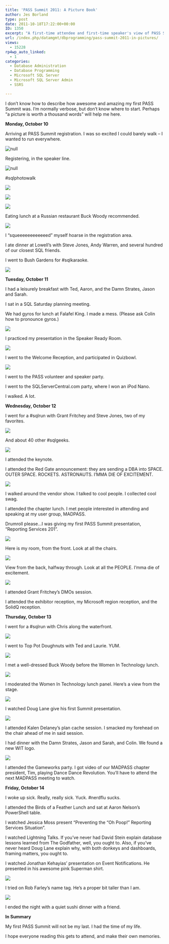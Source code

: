 ```yaml
---
title: 'PASS Summit 2011: A Picture Book'
author: Jes Borland
type: post
date: 2011-10-18T17:22:00+00:00
ID: 1350
excerpt: "A first-time attendee and first-time speaker's view of PASS Summit 2011."
url: /index.php/datamgmt/dbprogramming/pass-summit-2011-in-pictures/
views:
  - 15228
rp4wp_auto_linked:
  - 1
categories:
  - Database Administration
  - Database Programming
  - Microsoft SQL Server
  - Microsoft SQL Server Admin
  - SSRS

---
```

I don’t know how to describe how awesome and amazing my first PASS Summit was. I’m normally verbose, but don’t know where to start. Perhaps “a picture is worth a thousand words” will help me here. 

**Monday, October 10** 

Arriving at PASS Summit registration. I was so excited I could barely walk – I wanted to run everywhere.
  
![][1]

Registering, in the speaker line.
  
![][2]

#sqlphotowalk
  
![][3]

![][4]

![][5]

Eating lunch at a Russian restaurant Buck Woody recommended.
  
![][6]

I “squeeeeeeeeeeeed” myself hoarse in the registration area. 

I ate dinner at Lowell’s with Steve Jones, Andy Warren, and several hundred of our closest SQL friends. 

I went to Bush Gardens for #sqlkaraoke.
  
![][7]

**Tuesday, October 11** 

I had a leisurely breakfast with Ted, Aaron, and the Damn Strates, Jason and Sarah. 

I sat in a SQL Saturday planning meeting. 

We had gyros for lunch at Falafel King. I made a mess. (Please ask Colin how to pronounce gyros.)
  
![][8]

I practiced my presentation in the Speaker Ready Room.
  
![][9]

I went to the Welcome Reception, and participated in Quizbowl.
  
![][10]

I went to the PASS volunteer and speaker party. 

I went to the SQLServerCentral.com party, where I won an iPod Nano. 

I walked. A lot. 

**Wednesday, October 12** 

I went for a #sqlrun with Grant Fritchey and Steve Jones, two of my favorites.
  
![][11]

And about 40 other #sqlgeeks.
  
![][12]

I attended the keynote. 

I attended the Red Gate announcement: they are sending a DBA into SPACE. OUTER SPACE. ROCKETS. ASTRONAUTS. I’MMA DIE OF EXCITEMENT.
  
![][13]

I walked around the vendor show. I talked to cool people. I collected cool swag. 

I attended the chapter lunch. I met people interested in attending and speaking at my user group, MADPASS. 

Drumroll please…I was giving my first PASS Summit presentation, “Reporting Services 201”.
  
![][14]

Here is my room, from the front. Look at all the chairs.
  
![][15]

View from the back, halfway through. Look at all the PEOPLE. I’mma die of excitement.
  
![][16]

I attended Grant Fritchey’s DMOs session. 

I attended the exhibitor reception, my Microsoft region reception, and the SolidQ reception. 

**Thursday, October 13** 

I went for a #sqlrun with Chris along the waterfront.
  
![][17]

I went to Top Pot Doughnuts with Ted and Laurie. YUM.
  
![][18]

I met a well-dressed Buck Woody before the Women In Technology lunch.
  
![][19]

I moderated the Women In Technology lunch panel. Here’s a view from the stage.
  
![][20]

I watched Doug Lane give his first Summit presentation.
  
![][21]

I attended Kalen Delaney’s plan cache session. I smacked my forehead on the chair ahead of me in said session. 

I had dinner with the Damn Strates, Jason and Sarah, and Colin. We found a new WIT logo.
  
![][22]

I attended the Gameworks party. I got video of our MADPASS chapter president, Tim, playing Dance Dance Revolution. You’ll have to attend the next MADPASS meeting to watch. 

**Friday, October 14** 

I woke up sick. Really, really sick. Yuck. #nerdflu sucks. 

I attended the Birds of a Feather Lunch and sat at Aaron Nelson’s PowerShell table. 

I watched Jessica Moss present “Preventing the “Oh Poop!” Reporting Services Situation”. 

I watched Lightning Talks. If you’ve never had David Stein explain database lessons learned from The Godfather, well, you ought to. Also, if you’ve never heard Doug Lane explain why, with both donkeys and dashboards, framing matters, you ought to. 

I watched Jonathan Kehayias’ presentation on Event Notifications. He presented in his awesome pink Superman shirt.
  
![][23]

I tried on Rob Farley’s name tag. He’s a proper bit taller than I am.
  
![][24]

I ended the night with a quiet sushi dinner with a friend. 

**In Summary** 

My first PASS Summit will not be my last. I had the time of my life. 

I hope everyone reading this gets to attend, and make their own memories.

 [1]: /wp-content/uploads/users/grrlgeek/IMG_1526_small.jpg?mtime=1318962788 "null"
 [2]: /wp-content/uploads/users/grrlgeek/IMG_1527_small.jpg?mtime=1318962883 "null"
 [3]: /wp-content/uploads/users/grrlgeek/013_small.jpg?mtime=1318963011 ""
 [4]: /wp-content/uploads/users/grrlgeek/038_small.jpg?mtime=1318963011 ""
 [5]: /wp-content/uploads/users/grrlgeek/080_small.jpg?mtime=1318963012 ""
 [6]: /wp-content/uploads/users/grrlgeek/102_small.jpg?mtime=1318963158 ""
 [7]: /wp-content/uploads/users/grrlgeek/IMG_1538_small.jpg?mtime=1318963205 ""
 [8]: /wp-content/uploads/users/grrlgeek/IMG_1542_small.jpg?mtime=1318963286 ""
 [9]: /wp-content/uploads/users/grrlgeek/IMG_1545.JPG?mtime=1318964467 ""
 [10]: /wp-content/uploads/users/grrlgeek/IMG_1548_small.jpg?mtime=1318964534 ""
 [11]: /wp-content/uploads/users/grrlgeek/IMG_1551_small.jpg?mtime=1318964626 ""
 [12]: /wp-content/uploads/users/grrlgeek/slqrungroup_small.jpg?mtime=1318964626 ""
 [13]: /wp-content/uploads/users/grrlgeek/IMG_1555_small.jpg?mtime=1318964721 ""
 [14]: /wp-content/uploads/users/grrlgeek/IMG_1558_small.jpg?mtime=1318964780 ""
 [15]: /wp-content/uploads/users/grrlgeek/IMG_1559_small.jpg?mtime=1318964781 ""
 [16]: /wp-content/uploads/users/grrlgeek/SummitBackOfRoom_small.jpg?mtime=1318964783 ""
 [17]: /wp-content/uploads/users/grrlgeek/IMG_1564_small.jpg?mtime=1318965106 ""
 [18]: /wp-content/uploads/users/grrlgeek/IMG_1565_small.jpg?mtime=1318965107 ""
 [19]: /wp-content/uploads/users/grrlgeek/IMG_1567_small.jpg?mtime=1318965108 ""
 [20]: /wp-content/uploads/users/grrlgeek/IMG_1569_small.jpg?mtime=1318965303 ""
 [21]: /wp-content/uploads/users/grrlgeek/IMG_1570_small.jpg?mtime=1318965305 ""
 [22]: /wp-content/uploads/users/grrlgeek/IMG_1577_small.jpg?mtime=1318965307 ""
 [23]: /wp-content/uploads/users/grrlgeek/IMG_1585_small.jpg?mtime=1318965449 ""
 [24]: /wp-content/uploads/users/grrlgeek/IMG_1587.JPG?mtime=1318965450 ""